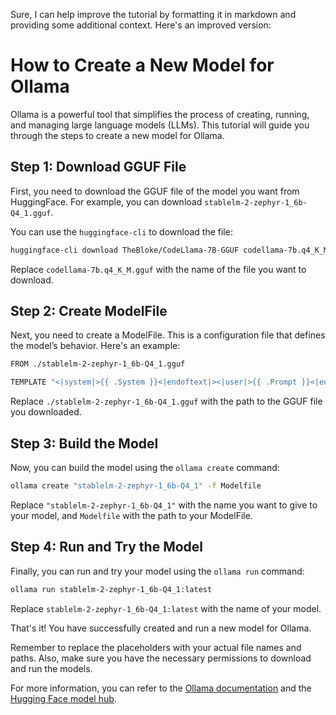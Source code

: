 Sure, I can help improve the tutorial by formatting it in markdown and providing some additional context. Here's an improved version:

# How to Create a New Model for Ollama

Ollama is a powerful tool that simplifies the process of creating, running, and managing large language models (LLMs). This tutorial will guide you through the steps to create a new model for Ollama.

## Step 1: Download GGUF File

First, you need to download the GGUF file of the model you want from HuggingFace. For example, you can download `stablelm-2-zephyr-1_6b-Q4_1.gguf`.

You can use the `huggingface-cli` to download the file:

```bash
huggingface-cli download TheBloke/CodeLlama-7B-GGUF codellama-7b.q4_K_M.gguf --local-dir . --local-dir-use-symlinks False
```

Replace `codellama-7b.q4_K_M.gguf` with the name of the file you want to download.

## Step 2: Create ModelFile

Next, you need to create a ModelFile. This is a configuration file that defines the model’s behavior. Here's an example:

```bash
FROM ./stablelm-2-zephyr-1_6b-Q4_1.gguf

TEMPLATE "<|system|>{{ .System }}<|endoftext|><|user|>{{ .Prompt }}<|endoftext|><|assistant|>"
```

Replace `./stablelm-2-zephyr-1_6b-Q4_1.gguf` with the path to the GGUF file you downloaded.

## Step 3: Build the Model

Now, you can build the model using the `ollama create` command:

```bash
ollama create "stablelm-2-zephyr-1_6b-Q4_1" -f Modelfile
```

Replace `"stablelm-2-zephyr-1_6b-Q4_1"` with the name you want to give to your model, and `Modelfile` with the path to your ModelFile.

## Step 4: Run and Try the Model

Finally, you can run and try your model using the `ollama run` command:

```bash
ollama run stablelm-2-zephyr-1_6b-Q4_1:latest
```

Replace `stablelm-2-zephyr-1_6b-Q4_1:latest` with the name of your model.

That's it! You have successfully created and run a new model for Ollama.

Remember to replace the placeholders with your actual file names and paths. Also, make sure you have the necessary permissions to download and run the models.

For more information, you can refer to the [Ollama documentation](https://github.com/ollama/ollama) and the [Hugging Face model hub](https://huggingface.co/models).

